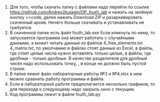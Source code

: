 1. Для того, чтобы скачать папку с файлами надо перейти по ссылке https://github.com/Andrey2kulagin/DP_fouth_lab и нажать на зелёную кнопку <>code, 
   далее нажать Download ZIP и разархивировать скаченный архив. Ничего больше скачивать и устанавливать не требуется.
2. В скаченной папке есть файл fouth_lab.exe Если кликнуть по нему, то запускается программа она может работать с случайными данными, а может 
   читать данные из файлов 4_free_elements.txt 4_matrix.txt, по умолчанию в файлах стоят данные из Excel, в файлы, где стоят целые числа нужно 
   вставлять только целые, в файлы, где дробные - только дробные. В качестве разделителя для дробный чисел надо использовать точку, , в конце не должно        быть    пустой строки.  
3. В папке лежит файл лабораторные работы №3 и №4.xlsx в нем можно сравнить работу программы и файла.
4. Если в лабораторной работе предполагается несколько графиков, то для перехода к следующему надо закрыть окно с текущим.
5. Код программы лежит в файле fouth_lab.py
